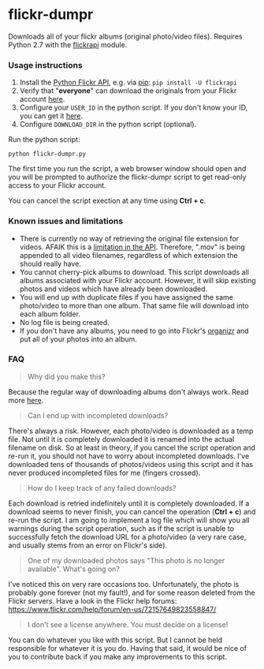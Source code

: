 # flickr-dumpr
Downloads all of your flickr albums (original photo/video files). Requires Python 2.7 with the [flickrapi](https://pypi.python.org/pypi/flickrapi) module.

### Usage instructions

1. Install the [Python Flickr API](https://pypi.python.org/pypi/flickrapi), e.g. via [pip](https://pip.pypa.io/en/stable/installing/): `pip install -U flickrapi`
2. Verify that "**everyone**" can download the originals from your Flickr account [here](http://www.flickr.com/account/prefs/downloads/?from=privacy).
3. Configure your `USER_ID` in the python script. If you don't know your ID, you can get it [here](http://idgettr.com/).
4. Configure `DOWNLOAD_DIR` in the python script (optional).

Run the python script:

    python flickr-dumpr.py

The first time you run the script, a web browser window should open and you will be prompted to authorize the flickr-dumpr script to get read-only access to your Flickr account.

You can cancel the script exection at any time using **Ctrl + c**.


### Known issues and limitations

* There is currently no way of retrieving the original file extension for videos. AFAIK this is a [limitation in the API](https://www.flickr.com/groups/51035612836@N01/discuss/72157621698855558/). Therefore, ".mov" is being appended to all video filenames, regardless of which extension the should really have.
* You cannot cherry-pick albums to download. This script downloads all albums associated with your Flickr account. However, it will skip existing photos and videos which have already been downloaded.
* You will end up with duplicate files if you have assigned the same photo/video to more than one album. That same file will download into each album folder.
* No log file is being created.
* If you don't have any albums, you need to go into Flickr's [organizr](https://www.flickr.com/photos/organize) and put all of your photos into an album.

### FAQ

> Why did you make this?

Because the regular way of downloading albums don't always work. Read more [here]( https://www.flickr.com/help/forum/en-us/72157654124474892/).

> Can I end up with incompleted downloads?

There's always a risk. However, each photo/video is downloaded as a temp file. Not until it is completely downloaded it is renamed into the actual filename on disk. So at least in theory, if you cancel the script operation and re-run it, you should not have to worry about incompleted downloads. I've downloaded tens of thousands of photos/videos using this script and it has never produced incompleted files for me (fingers crossed).

> How do I keep track of any failed downloads?

Each download is retried indefinitely until it is completely downloaded. If a download seems to never finish, you can cancel the operation (**Ctrl + c**) and re-run the script. I am going to implement a log file which will show you all warnings during the script operation, such as if the script is unable to successfully fetch the download URL for a photo/video (a very rare case, and usually stems from an error on Flickr's side).

> One of my downloaded photos says "This photo is no longer available". What's going on?

I've noticed this on very rare occasions too. Unfortunately, the photo is probably gone forever (not my fault!), and for some reason deleted from the Flickr servers. Have a look in the Flickr help forums: https://www.flickr.com/help/forum/en-us/72157649823558847/

> I don't see a license anywhere. You must decide on a license!

You can do whatever you like with this script. But I cannot be held responsible for whatever it is you do. Having that said, it would be nice of you to contribute back if you make any improvements to this script.
